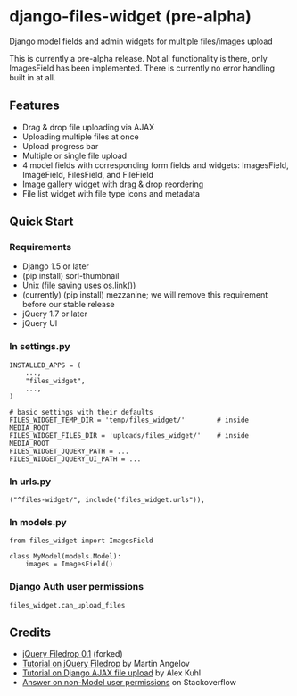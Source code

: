 django-files-widget (pre-alpha)
===================

Django model fields and admin widgets for multiple files/images upload

This is currently a pre-alpha release. Not all functionality is there, only ImagesField has been implemented. There is currently no error handling built in at all.

Features
--------

- Drag &amp; drop file uploading via AJAX
- Uploading multiple files at once
- Upload progress bar
- Multiple or single file upload
- 4 model fields with corresponding form fields and widgets: ImagesField, ImageField, FilesField, and FileField
- Image gallery widget with drag &amp; drop reordering
- File list widget with file type icons and metadata

Quick Start
-----------

### Requirements ###
- Django 1.5 or later
- (pip install) sorl-thumbnail
- Unix (file saving uses os.link())
- (currently) (pip install) mezzanine; we will remove this requirement before our stable release
- jQuery 1.7 or later
- jQuery UI

### In settings.py ###

    INSTALLED_APPS = (
        ...,
        "files_widget",
        ...,
    )
    
    # basic settings with their defaults
    FILES_WIDGET_TEMP_DIR = 'temp/files_widget/'        # inside MEDIA_ROOT
    FILES_WIDGET_FILES_DIR = 'uploads/files_widget/'    # inside MEDIA_ROOT
    FILES_WIDGET_JQUERY_PATH = ...
    FILES_WIDGET_JQUERY_UI_PATH = ...

### In urls.py ###

    ("^files-widget/", include("files_widget.urls")),

### In models.py ###

    from files_widget import ImagesField
  
    class MyModel(models.Model):
        images = ImagesField()

### Django Auth user permissions ###

    files_widget.can_upload_files

Credits
-------

- [jQuery Filedrop 0.1](https://github.com/weixiyen/jquery-filedrop) (forked)
- [Tutorial on jQuery Filedrop](http://tutorialzine.com/2011/09/html5-file-upload-jquery-php/) by Martin Angelov
- [Tutorial on Django AJAX file upload](http://kuhlit.blogspot.nl/2011/04/ajax-file-uploads-and-csrf-in-django-13.html) by Alex Kuhl
- [Answer on non-Model user permissions](http://stackoverflow.com/questions/13932774/how-can-i-use-django-permissions-without-defining-a-content-type-or-model) on Stackoverflow

